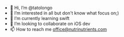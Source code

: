 - 👋 Hi, I’m @tatolongo
- 👀 I’m interested in all but don't know what focus on;)
- 🌱 I’m currently learning swift
- 💞️ I’m looking to collaborate on iOS dev
- 📫 How to reach me office@nutrinutrients.com

<!---
tatolongo/tatolongo is a ✨ special ✨ repository because its `README.md` (this file) appears on your GitHub profile.
You can click the Preview link to take a look at your changes.
--->
